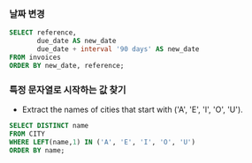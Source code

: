 
### 날짜 변경

```SQL
SELECT reference,
       due_date AS new_date   
       due_date + interval '90 days' AS new_date   
FROM invoices
ORDER BY new_date, reference;

```

### 특정 문자열로 시작하는 값 찾기
- Extract the names of cities that start with ('A', 'E', 'I', 'O', 'U').

```SQL
SELECT DISTINCT name
FROM CITY
WHERE LEFT(name,1) IN ('A', 'E', 'I', 'O', 'U')
ORDER BY name;
```
